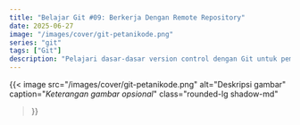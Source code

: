 ```yaml
---
title: "Belajar Git #09: Berkerja Dengan Remote Repository"
date: 2025-06-27
image: "/images/cover/git-petanikode.png"
series: "git"
tags: ["Git"]
description: "Pelajari dasar-dasar version control dengan Git untuk pemula."
---
```


{{< image 
    src="/images/cover/git-petanikode.png" 
    alt="Deskripsi gambar" 
    caption="*Keterangan gambar opsional*" 
    class="rounded-lg shadow-md"
>}}